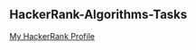 ## HackerRank-Algorithms-Tasks

[My HackerRank Profile](https://www.hackerrank.com/gulcinmustafaza2)